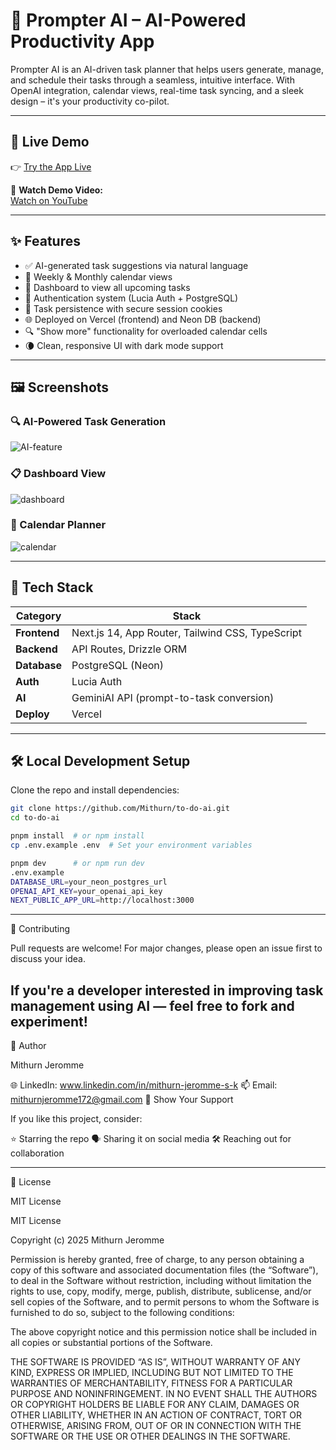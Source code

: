 # 🧠 Prompter AI – AI-Powered Productivity App

Prompter AI is an AI-driven task planner that helps users generate, manage, and schedule their tasks through a seamless, intuitive interface. With OpenAI integration, calendar views, real-time task syncing, and a sleek design – it's your productivity co-pilot.

---

## 🔗 Live Demo

👉 [Try the App Live](https://prompter-ai-rev.vercel.app)

🎥 **Watch Demo Video:**  
[Watch on YouTube](https://www.youtube.com/watch?v=qOptGJ0bUuw)

---

## ✨ Features

- ✅ AI-generated task suggestions via natural language
- 📅 Weekly & Monthly calendar views
- 📂 Dashboard to view all upcoming tasks
- 🔐 Authentication system (Lucia Auth + PostgreSQL)
- 💾 Task persistence with secure session cookies
- 🌐 Deployed on Vercel (frontend) and Neon DB (backend)
- 🔍 "Show more" functionality for overloaded calendar cells
- 🌘 Clean, responsive UI with dark mode support

---

## 🖼️ Screenshots

### 🔍 AI-Powered Task Generation
![AI-feature](https://github.com/user-attachments/assets/7f18341e-aef9-45f6-9d10-7bf37e765975)

### 📋 Dashboard View
![dashboard](https://github.com/user-attachments/assets/a8867175-12aa-4e11-8ec2-7d88c59b51b7)

### 📆 Calendar Planner
![calendar](https://github.com/user-attachments/assets/6d2f1738-92b4-44f9-bc8e-793721ebc021)

---

## 🧰 Tech Stack

| Category   | Stack                                             |
|------------|---------------------------------------------------|
| **Frontend** | Next.js 14, App Router, Tailwind CSS, TypeScript |
| **Backend**  | API Routes, Drizzle ORM                          |
| **Database** | PostgreSQL (Neon)                                |
| **Auth**     | Lucia Auth                                       |
| **AI**       | GeminiAI API (prompt-to-task conversion)         |
| **Deploy**   | Vercel                                           |

---

## 🛠️ Local Development Setup

Clone the repo and install dependencies:

```bash
git clone https://github.com/Mithurn/to-do-ai.git
cd to-do-ai

pnpm install  # or npm install
cp .env.example .env  # Set your environment variables

pnpm dev      # or npm run dev
.env.example
DATABASE_URL=your_neon_postgres_url
OPENAI_API_KEY=your_openai_api_key
NEXT_PUBLIC_APP_URL=http://localhost:3000
```
---
🤝 Contributing

Pull requests are welcome!
For major changes, please open an issue first to discuss your idea.

If you're a developer interested in improving task management using AI — feel free to fork and experiment!
---

👤 Author

Mithurn Jeromme

🌐 LinkedIn: www.linkedin.com/in/mithurn-jeromme-s-k
📫 Email: mithurnjeromme172@gmail.com
🌟 Show Your Support

If you like this project, consider:

⭐️ Starring the repo
🗣 Sharing it on social media
🛠 Reaching out for collaboration

---

🪪 License

MIT License

MIT License

Copyright (c) 2025 Mithurn Jeromme

Permission is hereby granted, free of charge, to any person obtaining a copy
of this software and associated documentation files (the “Software”), to deal
in the Software without restriction, including without limitation the rights
to use, copy, modify, merge, publish, distribute, sublicense, and/or sell
copies of the Software, and to permit persons to whom the Software is
furnished to do so, subject to the following conditions:

The above copyright notice and this permission notice shall be included in
all copies or substantial portions of the Software.

THE SOFTWARE IS PROVIDED “AS IS”, WITHOUT WARRANTY OF ANY KIND, EXPRESS OR
IMPLIED, INCLUDING BUT NOT LIMITED TO THE WARRANTIES OF MERCHANTABILITY,
FITNESS FOR A PARTICULAR PURPOSE AND NONINFRINGEMENT. IN NO EVENT SHALL THE
AUTHORS OR COPYRIGHT HOLDERS BE LIABLE FOR ANY CLAIM, DAMAGES OR OTHER
LIABILITY, WHETHER IN AN ACTION OF CONTRACT, TORT OR OTHERWISE, ARISING FROM,
OUT OF OR IN CONNECTION WITH THE SOFTWARE OR THE USE OR OTHER DEALINGS IN THE
SOFTWARE.
